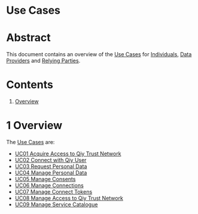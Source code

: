 # Use Cases

# Abstract

This document contains an overview of the [Use Cases](../Definitions.md#use-case) for [Individuals](../Definitions.md#individual), [Data Providers](../Definitions.md#data-provider) and [Relying Parties](../Definitions.md#relying-party).

# Contents

1. [Overview](#1-overview)

# 1 Overview

The [Use Cases](../Definitions.md#use-case) are:
* [UC01 Acquire Access to Qiy Trust Network](UC01%20Acquire%20Access%20to%20Qiy%20Trust%20Network.md)
* [UC02 Connect with Qiy User](UC02%20Connect%20with%20Qiy%20User.md)
* [UC03 Request Personal Data](UC03%20Request%20Personal%20Data.md)
* [UC04 Manage Personal Data](UC04%20Manage%20Personal%20Data.md)
* [UC05 Manage Consents](UC05%20Manage%20Consents.md)
* [UC06 Manage Connections](UC06%20Manage%20Connections.md)
* [UC07 Manage Connect Tokens](UC07%20Manage%20Connect%20Tokens.md)
* [UC08 Manage Access to Qiy Trust Network](UC08%20Manage%20Access%20to%20Qiy%20Trust%20Network.md)
* [UC09 Manage Service Catalogue](UC09%20Manage%20Service%20Catalogue.md)

